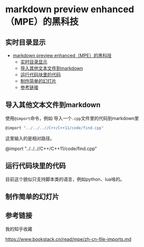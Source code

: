 # markdown preview enhanced（MPE）的黑科技

## 实时目录显示

<!-- @import "[TOC]" {cmd="toc" depthFrom=2 depthTo=3 orderedList=false} -->

<!-- code_chunk_output -->
- [markdown preview enhanced（MPE）的黑科技](#markdown-preview-enhancedmpe的黑科技)
  - [实时目录显示](#实时目录显示)
  - [导入其他文本文件到markdown](#导入其他文本文件到markdown)
  - [运行代码块里的代码](#运行代码块里的代码)
  - [制作简单的幻灯片](#制作简单的幻灯片)
  - [参考链接](#参考链接)
<!-- /code_chunk_output -->

## 导入其他文本文件到markdown

使用`@import`命令，例如 导入一个`.cpp`文件里的代码到markdown里

```bash
@import "../../..//C++/C++11/code/find.cpp"
```

这里输入的是相对路径。

@import "../../..//C++/C++11/code/find.cpp"

## 运行代码块里的代码

目前这个貌似只支持脚本类的语言，例如python、lua啥的。

## 制作简单的幻灯片

## 参考链接

我的知乎收藏

https://www.bookstack.cn/read/mpe/zh-cn-file-imports.md

